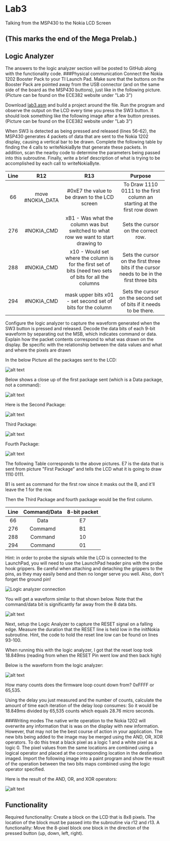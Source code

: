 Lab3
====

Talking from the MSP430 to the Nokia LCD Screen

(This marks the end of the Mega Prelab.)
---------------------------------------------------------------
## Logic Analyzer
The answers to the logic analyzer section will be posted to GitHub along with the functionality code.
###Physical communication
Connect the Nokia 1202 Booster Pack to your TI Launch Pad.  Make sure that the buttons on the Booster Pack are pointed away from the USB connector (and on the same side of the board as the MSP430 buttons), just like in the following picture.
(Picture can be found on the ECE382 website under "Lab 3")

Download <a href="lab3.asm">lab3.asm</a> and build a project around the file.
Run the program and observe the output on the LCD every time you press the SW3 button.  It should look something like the following image after a few button presses.<br>
(Picture can be found on the ECE382 website under "Lab 3")

When SW3 is detected as being pressed and released (lines 56-62), the MSP430 generates 4 packets of data that are sent to the Nokia 1202 display, causing a vertical bar to be drawn. Complete the following table by finding the 4 calls to writeNokiaByte that generate these packets. In addition, scan the nearby code to determine the parameters being passed into this subroutine. Finally, write a brief description of what is trying to be accomplished by each call to writeNokiaByte.

|Line|R12|R13|Purpose|
|:-:|:-:|:-:|:-:|
| 66 | move #NOKIA_DATA | #0xE7 the value to be drawn to the LCD screen | To Draw 1110 0111 to the first column an starting at the first row down |
| 276 | #NOKIA_CMD | xB1 - Was what the column was but switched to what row we want to start drawing to | Sets the cursor on the correct row.  |
| 288 | #NOKIA_CMD | x10 - Would set where the column is for the first set of bits (need two sets of bits for all the columns | Sets the cursor on the first three bits if the cursor needs to be in the first three bits  |
| 294 | #NOKIA_CMD | mask upper bits x01 - set second set of bits for the column | Sets the cursor on the second set of bits if it needs to be there. |


Configure the logic analyzer to capture the waveform generated when the SW3 button is pressed and released. Decode the data bits of each 9-bit waveform by separating out the MSB, which indicates command or data. Explain how the packet contents correspond to what was drawn on the display.  Be specific with the relationship between the data values and what and where the pixels are drawn

In the below Picture all the packages sent to the LCD:

![alt text](https://raw.githubusercontent.com/JarrodWooden/Lab3/master/AllPackages.jpg "All Packages Sent")

Below shows a close up of the first package sent (which is a Data package, not a command):

![alt text](https://raw.githubusercontent.com/JarrodWooden/Lab3/master/FirstPackage.jpg "First Package/ Data Package")

Here is the Second Package:

![alt text](https://raw.githubusercontent.com/JarrodWooden/Lab3/master/SecondPackage.jpg "Second Package/ Command")

Third Package:

![alt text](https://raw.githubusercontent.com/JarrodWooden/Lab3/master/ThirdPackage.jpg "Third Package/ Command")

Fourth Package:

![alt text](https://raw.githubusercontent.com/JarrodWooden/Lab3/master/FourthPackage.jpg "Fourth Package/ Command")

The following Table corresponds to the above pictures. E7 is the data that is sent from picture "First Package" and tells the
LCD what it is going to draw 1110 0111.

B1 is sent as command for the first row since it masks out the B, and it'll leave the 1 for the row.

Then the Third Package and fourth package would be the first column.

|Line|Command/Data|8-bit packet|
|:-:|:-:|:-:|
| 66 | Data | E7 |
| 276 | Commamd | B1 |
| 288 | Command | 10 |
| 294 | Command | 01 ||

Hint: in order to probe the signals while the LCD is connected to the LaunchPad, you will need to use the LaunchPad header pins with the probe hook grippers. Be careful when attaching and detaching the grippers to the pins, as they may easily bend and then no longer serve you well. Also, don't forget the ground pin!<br>

![Logic analyzer connection](left.jpg)<br>

You will get a waveform similar to that shown below. Note that the command/data bit is significantly far away from the 8 data bits. <br>

![alt text](https://raw.githubusercontent.com/JarrodWooden/Lab3/master/LA_datastream.jpg "LA Datastream")

Next, setup the Logic Analyzer to capture the RESET signal on a falling edge. Measure the duration that the RESET line is held low in the initNokia subroutine. Hint, the code to hold the reset line low can be found on lines 93-100. 

When running this with the logic analyzer, I got that the reset loop took 18.849ms (reading from when the RESET Pin went low and then back high)

Below is the waveform from the logic analyzer:

![alt text](https://raw.githubusercontent.com/JarrodWooden/Lab3/master/ResetLowPulse.jpg "Reset Loop Waveform")

How many counts does the firmware loop count down from?  0xFFFF or 65,535.

Using the delay you just measured and the number of counts, calculate the amount of time each iteration of the delay loop consumes: So it would be 18.849ms divided by 65,535 counts which equals 28.76 micro seconds.

###Writing modes
The native write operation to the Nokia 1202 will overwrite any information that is was on the display with new information.  However, that may not be the best course of action in your application.  The new bits being added to the image may be merged using the AND, OR, XOR operators.  To do this treat a black pixel as a logic 1 and a white pixel as a logic 0.  The pixel values from the same locations are combined using a logical operator and placed at the corresponding location in the destination imaged.
Import the following image into a paint program and show the result of the operation between the two bits maps combined using the logic operator specified.

Here is the result of the AND, OR, and XOR operators:

![alt text](https://raw.githubusercontent.com/JarrodWooden/Lab3/master/bitblock.bmp "XOR BitMaps")

## Functionality
Required functionality: Create a block on the LCD that is 8x8 pixels.  The location of the block must be passed into the subroutine via r12 and r13.
A functionality: Move the 8-pixel block one block in the direction of the pressed button (up, down, left, right).
